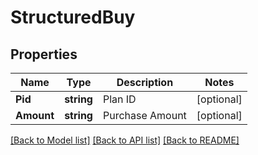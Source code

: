 # StructuredBuy

## Properties

Name | Type | Description | Notes
------------ | ------------- | ------------- | -------------
**Pid** | **string** | Plan ID | [optional] 
**Amount** | **string** | Purchase Amount | [optional] 

[[Back to Model list]](../README.md#documentation-for-models) [[Back to API list]](../README.md#documentation-for-api-endpoints) [[Back to README]](../README.md)


